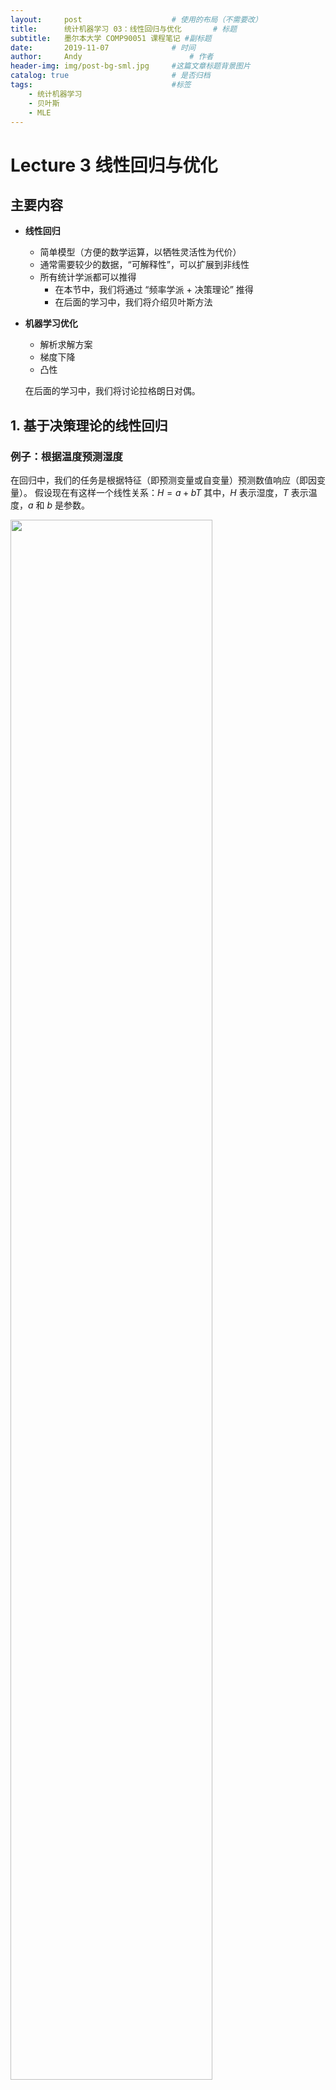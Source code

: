 ```yaml
---
layout:     post   				    # 使用的布局（不需要改）
title:      统计机器学习 03：线性回归与优化   	# 标题 
subtitle:   墨尔本大学 COMP90051 课程笔记 #副标题
date:       2019-11-07 				# 时间
author:     Andy 						# 作者
header-img: img/post-bg-sml.jpg 	#这篇文章标题背景图片
catalog: true 						# 是否归档
tags:								#标签
    - 统计机器学习
    - 贝叶斯
    - MLE
---
```


<!-- 数学公式 -->
<script src="https://cdn.mathjax.org/mathjax/latest/MathJax.js?config=TeX-AMS-MML_HTMLorMML" type="text/javascript"></script>
<script type="text/x-mathjax-config">
  MathJax.Hub.Config({
    tex2jax: {
      skipTags: ['script', 'noscript', 'style', 'textarea', 'pre'],
      inlineMath: [['$','$']]
    }
  });
</script>

# Lecture 3 线性回归与优化
## 主要内容
* **线性回归**
  * 简单模型（方便的数学运算，以牺牲灵活性为代价）
  * 通常需要较少的数据，“可解释性”，可以扩展到非线性
  * 所有统计学派都可以推得
    * 在本节中，我们将通过 “频率学派 + 决策理论” 推得
    * 在后面的学习中，我们将介绍贝叶斯方法
* **机器学习优化**
  * 解析求解方案
  * 梯度下降
  * 凸性

  在后面的学习中，我们将讨论拉格朗日对偶。

## 1. 基于决策理论的线性回归
### 例子：根据温度预测湿度
在回归中，我们的任务是根据特征（即预测变量或自变量）预测数值响应（即因变量）。
假设现在有这样一个线性关系：$H=a+bT$
其中，$H$ 表示湿度，$T$ 表示温度，$a$ 和 $b$ 是参数。

<img src="https://tva1.sinaimg.cn/large/006y8mN6ly1g8czmrv58wj31g40patee.jpg" width="80%">

#### 问题陈述
* 模型： $H=a+bT$
* 拟合模型 = 基于当前数据寻找 $a$ 和 $b$ 的最佳值
* 常见标准：最小化平方和误差（又称残差平方和 $SSR$）

#### 最小化平方和误差
寻找 $a$ 和 $b$，使得平方损失函数 $L=\sum_{i=1}^{10}(H_i-(a+bT_i))^2$ 最小化。
令偏导数为零：  

$\dfrac{\partial L}{\partial a}=-2\sum_{i=1}^{10}(H_i-a-bT_i)=0$  

如果我们知道 $b$，那么 $\hat a=\dfrac{1}{10}\sum_{i=1}^{10}(H_i-bT_i)$  

$\dfrac{\partial L}{\partial b}=-2\sum_{i=1}^{10}T_i(H_i-a-bT_i)=0$  

如果我们知道 $a$，那么 $\hat b=\dfrac{1}{\sum_{i=1}^{10}T_i^2}\sum_{i=1}^{10}T_i(H_i-a)$

常规步骤：
* 写出偏导数
* 令偏导数等于零
* 求解得到模型
* 检查二阶导

#### 解析求解方案
* 我们有两个等式和两个未知参数 $a,b$
* 重写为线性方程组的形式：<br />
  $\begin{pmatrix}10 & \sum_{i=1}^{10}T_i \\\\ \sum_{i=1}^{10}T_i &\sum_{i=1}^{10}T_i^2\end{pmatrix}\begin{pmatrix}a\\\\b\end{pmatrix}=\begin{pmatrix}\sum_{i=1}^{10}H_i \\\\ \sum_{i=1}^{10}T_i H_i\end{pmatrix}$  
  <br />
* 解析求解方案：$a=25.3,b=0.77$
* 利用 `numpy.linalg.solve` 或者 `SymPy` 求解。

#### 更通用的决策规则
* 在响应 $y\in\Bbb R$ 和具有特征 $x_1,...,x_m\in\Bbb R$ 的实例之间建立一个线性关系：<br />
  $\hat y=w_0+\sum_{i=1}^{m}x_i w_i$ <br />
  这里，$w_0,...,w_m$ 表示权重（即模型参数）。
  <br />
* 技巧：增加一个虚拟特征 $x_0=1$，采用向量表示<br />
  $\hat y=\sum_{i=0}^{m}x_i w_i=\boldsymbol{x'w}$

## 2. 基于频率概率模型的线性回归
**最大似然估计**
#### 数据是带有噪声的
例子：根据 _知识技术（KT）_ 的分数预测 _统计机器学习（SML）_ 的分数。

<img src="https://tva1.sinaimg.cn/large/006y8mN6ly1g8d1ks8gbfj31920n078e.jpg" width="60%">

#### 回归的概率模型
* 假设一个概率模型：$Y=\boldsymbol{X'w}+\varepsilon$
  * 这里，$\boldsymbol{X},Y$ 和 $\varepsilon$ 都是随机变量
  * 变量 $\varepsilon$ 编码了噪声
* 接下来，假设高斯噪声（独立于 $\boldsymbol{X}$）：$\varepsilon \sim N(0,\sigma^2)$
* 回忆：$N(x;\mu,\sigma^2)\equiv \dfrac{1}{\sqrt{2\pi\sigma^2}}\exp\left(-\dfrac{(x-\mu)^2}{2\sigma^2}\right)$
* 因此，
  $p_{\boldsymbol{w},\sigma^2}(y|\boldsymbol{x})=\dfrac{1}{\sqrt{2\pi\sigma^2}}\exp\left(-\dfrac{(y-\boldsymbol{x'w})^2}{2\sigma^2}\right)$

#### 参数概率模型
* 采用简化表示，判别式模型为：
  $p(y|\boldsymbol{x})=\dfrac{1}{\sqrt{2\pi\sigma^2}}\exp\left(-\dfrac{(y-\boldsymbol{x'w})^2}{2\sigma^2}\right)$
* 未知参数：$\boldsymbol{w}$
* 给定观测数据 $\{(\boldsymbol X_1,Y_1),...,(\boldsymbol X_n,Y_n)\}$，我们希望找到能够 “最好地” 解释这些数据的参数值。
* 最大似然估计：选择使得观测数据的概率最大化的参数值。

#### 最大似然估计
* 假设数据点之间互相独立，观测数据的概率为：
  $p(y_1,...,y_n|\boldsymbol x_1,...,\boldsymbol x_n)=\prod_{i=1}^{n}p(y_i|\boldsymbol x_i)$
  <br />
* 其中，$p(y_i|\boldsymbol x_i)=\dfrac{1}{\sqrt{2\pi\sigma^2}}\exp\left(-\dfrac{(y_i-\boldsymbol x_i' \boldsymbol w)^2}{2\sigma^2}\right)$
  <br />
* “Log 技巧”：相比直接求上式的最大值，我们选择求上式的对数的最大值：<br />
  $\sum_{i=1}^{n}\log p(y_i|\boldsymbol x_i)=-\dfrac{1}{2\sigma^2}\sum_{i=1}^{n}(y_i-\boldsymbol x_i' \boldsymbol w)^2+C$  <br />
  这里，$C$ 是一个常量，与 $\boldsymbol w$ 无关。
  <br />
* 在该模型下，最大化以 $\boldsymbol w$ 为变量的对数似然函数，等价于最小化平方和误差。

## 3. 非线性连续优化
**对机器学习至关重要的一些基本优化方法的简要概述**
### 3.1 机器学习中的优化公式
* 训练 = 拟合 = 参数估计
* 典型公式
  $\hat{\boldsymbol\theta}\in\mathop{\operatorname{arg\,min}}\limits_{\boldsymbol\theta\in\boldsymbol\Theta} L(data,\boldsymbol\theta)$
  * $\mathop{\operatorname{arg\,min}}$ 是因为我们希望最小化而非最小值
    * 注意：$\mathop{\operatorname{arg\,min}}$ 可能返回一个集合（最小化并非总是唯一的）
  * $\boldsymbol\Theta$ 表示一个模型簇（包含约束）
  * $L$ 表示某个需要优化的目标函数
    * 例如：MLE 中的（条件）似然函数
    * 例如：决策理论中的（正则化）经验风险

### 3.2 两种求解方案
* 解析解（又称闭合解）
  * 仅在少数情况下可以得到
  * 假设无约束、$L$ 可微的情况下，令参数的一阶偏导为零：
    $\dfrac{\partial L}{\partial \theta_1}=...=\dfrac{\partial L}{\partial \theta_p}=0$

    注意：为了检查是否为局部最小值，需要二阶偏导大于 $0$（或者 Hessian 矩阵是正定的），这是在假定不受约束的前提下（通常还需要检查边界），另外请参考后面的拉格朗日方法。
* 通过迭代求近似解
  1. 初始化：选择参数的初始值 $\boldsymbol\theta^{(1)}$，设置 $i=1$
  2. 更新：$\boldsymbol\theta^{(i+1)}\leftarrow SomeRule[\boldsymbol\theta^{(i)}]$，设置 $i\leftarrow i+1$
  3. 终止：决定是否停止
  4. 回到第 2 步
  5. 停止：返回 $\hat{\boldsymbol\theta}\approx\boldsymbol\theta^{(i)}$

### 3.3 寻找最深的点
<img src="https://tva1.sinaimg.cn/large/006y8mN6ly1g8d4zj1mc5j31f60catc1.jpg" width="80%">

* 在这个例子中，模型具有 2 个参数。
* 每个位置对应于参数值的特定组合。
* 深度表示该候选模型在数据上的目标值（例如：损失函数）。

### 3.4 坐标下降
<img src="https://tva1.sinaimg.cn/large/006y8mN6ly1g8d53yp0wzj30ny0ng0wd.jpg" width="40%" align="right">

* 假设 $\boldsymbol\theta=[\theta_1,...,\theta_K]'$
1. 选择 $\boldsymbol\theta^{(1)}$ 和某个 $T$
2. 对 $i$ 从 $1$ 到 $T$（也可以采用其他终止条件）：
    1. $\boldsymbol\theta^{(i+1)}\leftarrow\boldsymbol\theta^{(i)}$
    2. 对 $j$ 从 $1$ 到 $K$：
        1. 固定 $\boldsymbol\theta^{(i+1)}$ 部分，除了第 $j$ 项
        2. 找到使 $L\left(\theta_j^{(i+1)}\right)$ 最小化的 $\hat\theta_j^{(i+1)}$
        3. 更新 $\boldsymbol\theta^{(i+1)}$ 的第 $j$ 项
3. 返回 $\hat{\boldsymbol\theta}\approx\boldsymbol\theta^{(i)}$

### 3.5 回忆：梯度
<img src="https://tva1.sinaimg.cn/large/006y8mN6ly1g8d6yhgcz6j30aw0cugnx.jpg" width="25%" align="right">

* $\boldsymbol\theta$ 处的梯度定义为 $\left[\dfrac{\partial L}{\partial\theta_1},...,\dfrac{\partial L}{\partial\theta_p}\right]'$ 在 $\boldsymbol\theta$ 处的值。
* 梯度指向从 $\boldsymbol\theta$ 点出发，$L(\boldsymbol\theta)$ 变化最大的方向。
* 速记表示：
  * 计算在 $\boldsymbol\theta$ 点处的 $\nabla L\overset{\text{def}}{=}\left[\dfrac{\partial L}{\partial\theta_1},...,\dfrac{\partial L}{\partial\theta_p}\right]'$
  * 这里，$\nabla$ 是 “竖琴” 符号

### 3.6 梯度下降
<img src="https://tva1.sinaimg.cn/large/006y8mN6ly1g8d70xpghnj30i60j8n0s.jpg" width="30%" align="right">

* 假设 $L$ 是可微的
1. 选择 $\boldsymbol\theta^{(1)}$ 和某个 $T$
2. 对 $i$ 从 $1$ 到 $T$（也可以采用其他终止条件）：
  $\boldsymbol\theta^{(i+1)}\leftarrow\boldsymbol\theta^{(i)}-\eta\nabla L(\boldsymbol\theta^{(i)})$
3. 返回 $\hat{\boldsymbol\theta}\approx\boldsymbol\theta^{(i)}$

* 注意：$\eta$ 在每一步中是动态更新的
* 变体：随机梯度下降 (SGD)、小批量梯度下降 (Mini-batch SGD)、动量法 (Momentum)、AdaGrad算法等

### 3.7 凸目标函数
<img src="https://tva1.sinaimg.cn/large/006y8mN6ly1g8d7cxg8abj30fa0gewh6.jpg" width="30%" align="right">

* “碗形” 函数
* 直观上，函数图像任意两点之间的线段位于函数图像上方。
* 定义：

  $f:D\rightarrow\Bbb R$ 是凸函数，

  如果 $\forall \boldsymbol{a,b}\in D,t\in [0,1]$，都有：

  $f(t\boldsymbol a+(1-t)\boldsymbol b)\le tf(\boldsymbol a)+(1-t)f(\boldsymbol b)$

  当不等号为严格 ( $<$ ) 时，$f$ 为严格凸函数。

  此外，等效地，我们可以看一下二阶导：

  对于按标量定义的 $f$，二阶导应为非负；

  对于多元 $f$，Hessian 矩阵应为正半定。
* 在（严格）凸函数上使用梯度下降，可以确保找到（唯一）全局最小值。

### 3.8 $L_1$ 与 $L_2$ 范数
* 在整个课程中，我们经常会遇到范数，它们是一类具有特定形式的函数：$\Bbb R^n\rightarrow\Bbb R$
  * 直观上，范数在某种意义上衡量了向量的长度
  * 通常作为机器学习优化中的目标函数或者停止条件的一部分
* 具体来说，我们将经常使用 $L_2$ 范数（又称欧几里德距离）:

  $\\|\boldsymbol a\\|=\\|\boldsymbol a\\|_2\equiv\sqrt{a_1^2+...+a_n^2}$

* 以及 $L_1$ 范数（也称为绝对范数或曼哈顿距离）:

  $\\|\boldsymbol a\\|_1\equiv \|a_1\|+...+\|a_n\|$
* 例如，平方和误差就是一个平方范数：

  $L=\sum_{i=1}^{n}\left(y_i-\sum_{j=0}^{m}X_{ij}w_j\right)^2=\\|\boldsymbol y-\boldsymbol{Xw}\\|^2$

### 以及更多
* 如果存在约束怎么办？
* 收敛速度如何？
* 有没有比梯度下降更快的方法（有，但是可能会很昂贵）
* 目标函数是否真的需要可微？（并不是）
* 还有更多的技巧吗？（是的）

稍后我们将看到拉格朗日对偶。

### 我们已经见过的一个技巧：Log 技巧
* 尝试用更方便的 $\log L(\theta)$ 代替优化 $L(\theta)$
* 为什么我们可以这样做？
* 严格单调（递增）函数：$a>b \Rightarrow f(a)>f(b)$
  * 例子：log 函数
* **引理**：考虑任意目标函数 $L(\theta)$ 和任意严格单调函数 $f$，$\theta^*$ 是 $L(\theta)$ 的一个最优解，当且仅当它是 $f(L(\theta))$ 的一个最优解。

## 4. 线性回归优化
**对于 MLE / 决策理论的推导**
### 4.1 最小二乘法
* 训练数据：$\{(\boldsymbol x_1,y_1),...,(\boldsymbol x_n,y_n)\}$ （注意：这里 $\boldsymbol x_i$ 是粗体，表示向量）
* 为了方便，行代表实例（所以，列代表属性），用一个 $n\times(m+1)$ 的矩阵 $\boldsymbol X$ 和一个 $n$ 维向量 $\boldsymbol y$ 代表训练数据
* 概率模型 / 决策规则假设：$\boldsymbol y\approx\boldsymbol{Xw}$
* 为了找到 $\boldsymbol w$，最小化平方和误差：

  $L=\sum_{i=1}^{n}\left(y_i-\sum_{j=0}^{m}X_{ij}w_j\right)^2$
* 令偏导数为零，对 $\boldsymbol w$ 求解：

  $\hat{\boldsymbol w}=(\boldsymbol{X'X})^{-1}\boldsymbol{X'y}$
  * 该方程组称为正规方程
  * 只有当矩阵的逆存在时，该方程组才是良定义的

（本教程中，粗体大写字母表示矩阵，$\boldsymbol{X'}$ 表示转置，$\boldsymbol{X}^{-1}$ 表示逆）

### 4.2 贝叶斯推导
* 在后面的学习中，我们还会回头讨论线性回归
* 完全贝叶斯，后验：
  * 贝叶斯线性回归
* 权重向量的贝叶斯（MAP）点估计：
  * 对平方和损失函数增加一个惩罚项
  * 相当于我们即将学习的 $L_2$ “正则化”
  * 称为：岭回归

### 总结
* 线性回归
  * 基于频率的概率推导
  * 基于频率的决策理论推导
  
  后期学习中，我们还会涉及贝叶斯方法
* 机器学习优化

下节内容：Logistic 回归-用于分类的线性概率模型；非线性基扩展
